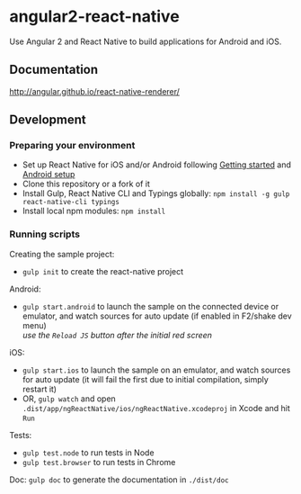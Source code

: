 # angular2-react-native

Use Angular 2 and React Native to build applications for Android and iOS.

## Documentation
http://angular.github.io/react-native-renderer/

## Development

### Preparing your environment
* Set up React Native for iOS and/or Android following [Getting started](https://facebook.github.io/react-native/docs/getting-started.html) and [Android setup](https://facebook.github.io/react-native/docs/android-setup.htmlt)
* Clone this repository or a fork of it
* Install Gulp, React Native CLI  and Typings globally: `npm install -g gulp react-native-cli typings`
* Install local npm modules: `npm install`

### Running scripts

Creating the sample project:
* `gulp init` to create the react-native project

Android:
* `gulp start.android` to launch the sample on the connected device or emulator, and watch sources for auto update (if enabled in F2/shake dev menu)  
*use the `Reload JS` button after the initial red screen*

iOS:
* `gulp start.ios` to launch the sample on an emulator, and watch sources for auto update (it will fail the first due to initial compilation, simply restart it)
* OR, `gulp watch` and  open `.dist/app/ngReactNative/ios/ngReactNative.xcodeproj` in Xcode and hit `Run`

Tests:
* `gulp test.node` to run tests in Node
* `gulp test.browser` to run tests in Chrome

Doc:
`gulp doc` to generate the documentation in `./dist/doc`
